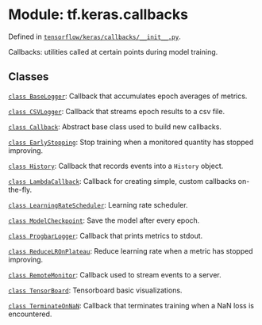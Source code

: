 <div itemscope itemtype="http://developers.google.com/ReferenceObject">
<meta itemprop="name" content="tf.keras.callbacks" />
<meta itemprop="path" content="Stable" />
</div>

# Module: tf.keras.callbacks



Defined in [`tensorflow/keras/callbacks/__init__.py`](https://www.tensorflow.org/code/tensorflow/keras/callbacks/__init__.py).

Callbacks: utilities called at certain points during model training.

## Classes

[`class BaseLogger`](../../tf/keras/callbacks/BaseLogger.md): Callback that accumulates epoch averages of metrics.

[`class CSVLogger`](../../tf/keras/callbacks/CSVLogger.md): Callback that streams epoch results to a csv file.

[`class Callback`](../../tf/keras/callbacks/Callback.md): Abstract base class used to build new callbacks.

[`class EarlyStopping`](../../tf/keras/callbacks/EarlyStopping.md): Stop training when a monitored quantity has stopped improving.

[`class History`](../../tf/keras/callbacks/History.md): Callback that records events into a `History` object.

[`class LambdaCallback`](../../tf/keras/callbacks/LambdaCallback.md): Callback for creating simple, custom callbacks on-the-fly.

[`class LearningRateScheduler`](../../tf/keras/callbacks/LearningRateScheduler.md): Learning rate scheduler.

[`class ModelCheckpoint`](../../tf/keras/callbacks/ModelCheckpoint.md): Save the model after every epoch.

[`class ProgbarLogger`](../../tf/keras/callbacks/ProgbarLogger.md): Callback that prints metrics to stdout.

[`class ReduceLROnPlateau`](../../tf/keras/callbacks/ReduceLROnPlateau.md): Reduce learning rate when a metric has stopped improving.

[`class RemoteMonitor`](../../tf/keras/callbacks/RemoteMonitor.md): Callback used to stream events to a server.

[`class TensorBoard`](../../tf/keras/callbacks/TensorBoard.md): Tensorboard basic visualizations.

[`class TerminateOnNaN`](../../tf/keras/callbacks/TerminateOnNaN.md): Callback that terminates training when a NaN loss is encountered.

